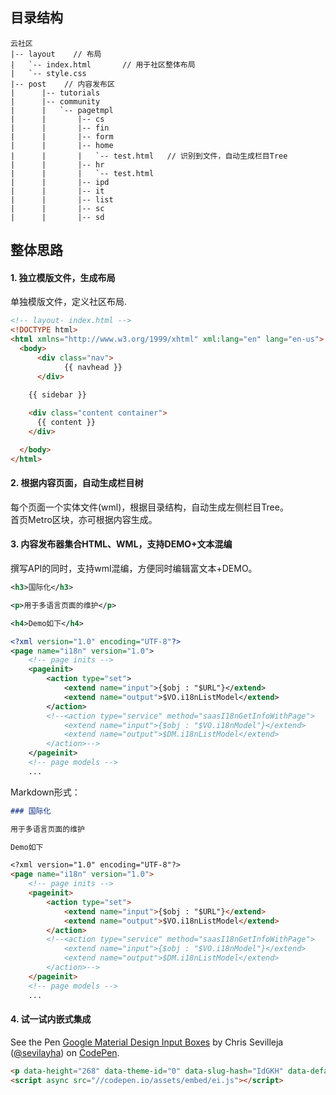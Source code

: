 ## 目录结构

```
云社区
|-- layout    // 布局
|   `-- index.html       // 用于社区整体布局
|   `-- style.css       
|-- post    // 内容发布区
|      |-- tutorials
|      |-- community
|      |   `-- pagetmpl
|      |       |-- cs
|      |       |-- fin
|      |       |-- form
|      |       |-- home
|      |       |   `-- test.html   // 识别到文件，自动生成栏目Tree
|      |       |-- hr
|      |       |   `-- test.html
|      |       |-- ipd
|      |       |-- it
|      |       |-- list
|      |       |-- sc
|      |       |-- sd
```

## 整体思路
#### 1. 独立模版文件，生成布局
单独模版文件，定义社区布局.  
```html
<!-- layout- index.html -->
<!DOCTYPE html>
<html xmlns="http://www.w3.org/1999/xhtml" xml:lang="en" lang="en-us">
  <body>
      <div class="nav">
            {{ navhead }}
      </div>
      
    {{ sidebar }}

    <div class="content container">
      {{ content }}
    </div>

  </body>
</html>

```

#### 2. 根据内容页面，自动生成栏目树
每个页面一个实体文件(wml)，根据目录结构，自动生成左侧栏目Tree。  
首页Metro区块，亦可根据内容生成。



#### 3. 内容发布器集合HTML、WML，支持DEMO+文本混编
撰写API的同时，支持wml混编，方便同时编辑富文本+DEMO。
```xml
<h3>国际化</h3>

<p>用于多语言页面的维护</p>

<h4>Demo如下</h4>

<?xml version="1.0" encoding="UTF-8"?>
<page name="i18n" version="1.0">
	<!-- page inits -->
	<pageinit>
		<action type="set">
			<extend name="input">{$obj : "$URL"}</extend>
			<extend name="output">$VO.i18nListModel</extend>
		</action>	
		<!--<action type="service" method="saasI18nGetInfoWithPage">
			<extend name="input">{$obj : "$VO.i18nModel"}</extend>
			<extend name="output">$DM.i18nListModel</extend>
		</action>-->
	</pageinit>
	<!-- page models -->
    ...
```

Markdown形式：

```markdown
### 国际化

用于多语言页面的维护

Demo如下

<?xml version="1.0" encoding="UTF-8"?>
<page name="i18n" version="1.0">
	<!-- page inits -->
	<pageinit>
		<action type="set">
			<extend name="input">{$obj : "$URL"}</extend>
			<extend name="output">$VO.i18nListModel</extend>
		</action>	
		<!--<action type="service" method="saasI18nGetInfoWithPage">
			<extend name="input">{$obj : "$VO.i18nModel"}</extend>
			<extend name="output">$DM.i18nListModel</extend>
		</action>-->
	</pageinit>
	<!-- page models -->
    ...
```

#### 4. 试一试内嵌式集成

<p data-height="268" data-theme-id="0" data-slug-hash="IdGKH" data-default-tab="result" data-user="sevilayha" class='codepen'>See the Pen <a href='http://codepen.io/sevilayha/pen/IdGKH/'>Google Material Design Input Boxes</a> by Chris Sevilleja (<a href='http://codepen.io/sevilayha'>@sevilayha</a>) on <a href='http://codepen.io'>CodePen</a>.</p>
<script async src="//codepen.io/assets/embed/ei.js"></script>

```html
<p data-height="268" data-theme-id="0" data-slug-hash="IdGKH" data-default-tab="result" data-user="sevilayha" class='codepen'>See the Pen <a href='http://codepen.io/sevilayha/pen/IdGKH/'>Google Material Design Input Boxes</a> by Chris Sevilleja (<a href='http://codepen.io/sevilayha'>@sevilayha</a>) on <a href='http://codepen.io'>CodePen</a>.</p>
<script async src="//codepen.io/assets/embed/ei.js"></script>
```

